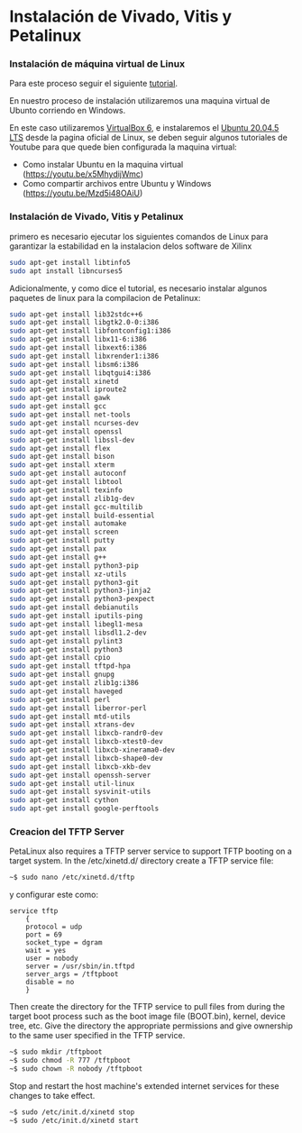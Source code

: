 # Instalación de Vivado, Vitis y Petalinux

### Instalación de máquina virtual de Linux

Para este proceso seguir el siguiente [tutorial](https://www.hackster.io/whitney-knitter/installing-vivado-vitis-petalinux-2021-2-on-ubuntu-18-04-0d0fdf).

En nuestro proceso de instalación utilizaremos una maquina virtual de Ubunto corriendo en Windows.

En este caso utilizaremos [VirtualBox 6](https://www.virtualbox.org/wiki/Download_Old_Builds_6_1), e instalaremos el [Ubuntu 20.04.5 LTS](https://releases.ubuntu.com/focal/) desde la pagina oficial de Linux, se deben seguir algunos tutoriales de Youtube para que quede bien configurada la maquina virtual:

- Como instalar Ubuntu en la maquina virtual (https://youtu.be/x5MhydijWmc)
- Como compartir archivos entre Ubuntu y Windows (https://youtu.be/Mzd5i48OAiU)

### Instalación de Vivado, Vitis y Petalinux

primero es necesario ejecutar los siguientes comandos de Linux para garantizar la estabilidad en la instalacion delos software de Xilinx

```bash
sudo apt-get install libtinfo5
sudo apt install libncurses5
```

Adicionalmente, y como dice el tutorial, es necesario instalar algunos paquetes de linux para la compilacion de Petalinux:

```bash
sudo apt-get install lib32stdc++6
sudo apt-get install libgtk2.0-0:i386
sudo apt-get install libfontconfig1:i386
sudo apt-get install libx11-6:i386
sudo apt-get install libxext6:i386
sudo apt-get install libxrender1:i386
sudo apt-get install libsm6:i386
sudo apt-get install libqtgui4:i386
sudo apt-get install xinetd
sudo apt-get install iproute2
sudo apt-get install gawk
sudo apt-get install gcc
sudo apt-get install net-tools
sudo apt-get install ncurses-dev
sudo apt-get install openssl
sudo apt-get install libssl-dev
sudo apt-get install flex
sudo apt-get install bison
sudo apt-get install xterm
sudo apt-get install autoconf
sudo apt-get install libtool
sudo apt-get install texinfo
sudo apt-get install zlib1g-dev
sudo apt-get install gcc-multilib
sudo apt-get install build-essential
sudo apt-get install automake
sudo apt-get install screen
sudo apt-get install putty
sudo apt-get install pax
sudo apt-get install g++
sudo apt-get install python3-pip
sudo apt-get install xz-utils
sudo apt-get install python3-git
sudo apt-get install python3-jinja2
sudo apt-get install python3-pexpect
sudo apt-get install debianutils
sudo apt-get install iputils-ping
sudo apt-get install libegl1-mesa
sudo apt-get install libsdl1.2-dev
sudo apt-get install pylint3
sudo apt-get install python3
sudo apt-get install cpio
sudo apt-get install tftpd-hpa
sudo apt-get install gnupg
sudo apt-get install zlib1g:i386
sudo apt-get install haveged
sudo apt-get install perl
sudo apt-get install liberror-perl
sudo apt-get install mtd-utils
sudo apt-get install xtrans-dev
sudo apt-get install libxcb-randr0-dev
sudo apt-get install libxcb-xtest0-dev
sudo apt-get install libxcb-xinerama0-dev
sudo apt-get install libxcb-shape0-dev
sudo apt-get install libxcb-xkb-dev
sudo apt-get install openssh-server
sudo apt-get install util-linux
sudo apt-get install sysvinit-utils
sudo apt-get install cython
sudo apt-get install google-perftools
```

### Creacion del TFTP Server

PetaLinux also requires a TFTP server service to support TFTP booting on a target system. In the /etc/xinetd.d/ directory create a TFTP service file:

```sh
~$ sudo nano /etc/xinetd.d/tftp
```

y configurar este como:

```
service tftp
    {
    protocol = udp
    port = 69
    socket_type = dgram
    wait = yes
    user = nobody
    server = /usr/sbin/in.tftpd
    server_args = /tftpboot
    disable = no
    }
```

Then create the directory for the TFTP service to pull files from during the target boot process such as the boot image file (BOOT.bin), kernel, device tree, etc. Give the directory the appropriate permissions and give ownership to the same user specified in the TFTP service.

```sh
~$ sudo mkdir /tftpboot
~$ sudo chmod -R 777 /tftpboot
~$ sudo chown -R nobody /tftpboot
```

Stop and restart the host machine's extended internet services for these changes to take effect.

```sh
~$ sudo /etc/init.d/xinetd stop
~$ sudo /etc/init.d/xinetd start
```
